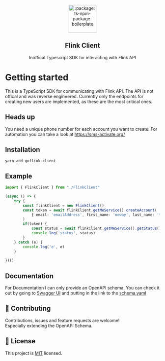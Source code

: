 <p align="center">
 <img width="90px" src="https://res.cloudinary.com/crunchbase-production/image/upload/c_lpad,f_auto,q_auto:eco,dpr_1/ykugeyc0vd81hn3qivrr" align="center" alt=":package: ts-npm-package-boilerplate" />
 <h2 align="center">Flink Client</h2>
 <p align="center">Inoffical Typescript SDK for interacting with Flink API</p>
  
# Getting started

This is a TypeScript SDK for communicating with Flink API. The API is not offical and was reverse engineered. Currently only the endpoints for creating new users are implemented, as these are the most critical ones.

## Heads up

You need a unique phone number for each account you want to create. For automation you can take a look at https://sms-activate.org/

## Installation

````
yarn add goflink-client
````

## Example

```ts
import { FlinkClient } from "./FlinkClient"

(async () => {
    try {
        const flinkClient = new FlinkClient()
        const token = await flinkClient.getMeService().createAccount(
            { email: 'emailAddress', first_name: 'noway', last_name: 'thatworked', password: 'securePassword' }
        )
        if(token) {
            const status = await flinkClient.getMeService().getStatus()
            console.log('status', status)
        }
    } catch (e) {
        console.log('e', e)
    }
    
})()
```

## Documentation
For Documentation I can only provide an OpenAPI schema. You can check it out by going to [Swagger UI](https://petstore.swagger.io/) and putting in the link to the [schema.yaml](https://raw.githubusercontent.com/nowaythatworked/goflink-client/main/src/schema.yaml)

## 🤝 Contributing

Contributions, issues and feature requests are welcome!<br />Especially extending the OpenAPI Schema.

## 📝 License

This project is [MIT](LICENSE) licensed.
